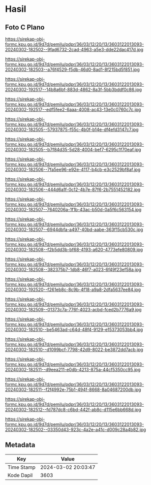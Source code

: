# Hasil

## Foto C Plano

https://sirekap-obj-formc.kpu.go.id/9d7d/pemilu/pdpr/36/03/12/20/13/3603122013093-20240302-182502--9fad6732-2cad-4963-a5e3-dde22dac417d.jpg

https://sirekap-obj-formc.kpu.go.id/9d7d/pemilu/pdpr/36/03/12/20/13/3603122013093-20240302-182503--a76f4529-f5db-46d0-8ad1-8f215bd5f851.jpg

https://sirekap-obj-formc.kpu.go.id/9d7d/pemilu/pdpr/36/03/12/20/13/3603122013093-20240302-192517--14b8a6bf-883d-4862-8a3f-5bb3bddf0c86.jpg

https://sirekap-obj-formc.kpu.go.id/9d7d/pemilu/pdpr/36/03/12/20/13/3603122013093-20240302-192517--edf5fee2-6aaa-4008-ac43-13e0c0760c7c.jpg

https://sirekap-obj-formc.kpu.go.id/9d7d/pemilu/pdpr/36/03/12/20/13/3603122013093-20240302-182505--57937875-f55c-4b0f-b14e-df4efd3147c7.jpg

https://sirekap-obj-formc.kpu.go.id/9d7d/pemilu/pdpr/36/03/12/20/13/3603122013093-20240302-182505--b7f84d35-5d28-4004-bef7-6295c1f70eaf.jpg

https://sirekap-obj-formc.kpu.go.id/9d7d/pemilu/pdpr/36/03/12/20/13/3603122013093-20240302-182506--7fa5ee96-e92e-4117-b4cb-e3c2529bf8af.jpg

https://sirekap-obj-formc.kpu.go.id/9d7d/pemilu/pdpr/36/03/12/20/13/3603122013093-20240302-182506--444d6a1f-0c12-4b7e-87f6-2b7551452182.jpg

https://sirekap-obj-formc.kpu.go.id/9d7d/pemilu/pdpr/36/03/12/20/13/3603122013093-20240302-182507--7640206a-1f1b-43ac-b50d-0a5f6c563154.jpg

https://sirekap-obj-formc.kpu.go.id/9d7d/pemilu/pdpr/36/03/12/20/13/3603122013093-20240302-182507--6944dbfa-a497-40bd-aabe-363f15cb530c.jpg

https://sirekap-obj-formc.kpu.go.id/9d7d/pemilu/pdpr/36/03/12/20/13/3603122013093-20240302-182508--f2b5dd3b-bf68-4193-a620-4773efe80809.jpg

https://sirekap-obj-formc.kpu.go.id/9d7d/pemilu/pdpr/36/03/12/20/13/3603122013093-20240302-182508--382375b7-1db8-46f7-a023-6f49f23ef58a.jpg

https://sirekap-obj-formc.kpu.go.id/9d7d/pemilu/pdpr/36/03/12/20/13/3603122013093-20240302-192520--f261eb8c-8c9b-4f18-a9a8-2dfa5637ee84.jpg

https://sirekap-obj-formc.kpu.go.id/9d7d/pemilu/pdpr/36/03/12/20/13/3603122013093-20240302-182509--01373c7a-776f-4023-acbd-fced2b7776a9.jpg

https://sirekap-obj-formc.kpu.go.id/9d7d/pemilu/pdpr/36/03/12/20/13/3603122013093-20240302-182510--be5463ad-c64d-48f4-9129-e15373053bb4.jpg

https://sirekap-obj-formc.kpu.go.id/9d7d/pemilu/pdpr/36/03/12/20/13/3603122013093-20240302-182510--d1099bcf-7798-42d9-8022-be3872dd7acb.jpg

https://sirekap-obj-formc.kpu.go.id/9d7d/pemilu/pdpr/36/03/12/20/13/3603122013093-20240302-182511--d9eea211-e0db-4213-875a-44cf5350cc95.jpg

https://sirekap-obj-formc.kpu.go.id/9d7d/pemilu/pdpr/36/03/12/20/13/3603122013093-20240302-182511--f2f4992e-75b1-494f-8668-8a04687200db.jpg

https://sirekap-obj-formc.kpu.go.id/9d7d/pemilu/pdpr/36/03/12/20/13/3603122013093-20240302-182512--fd787dc8-c6bd-442f-ab8c-d115e6bb668d.jpg

https://sirekap-obj-formc.kpu.go.id/9d7d/pemilu/pdpr/36/03/12/20/13/3603122013093-20240302-182502--03350d43-923c-4a2e-a41c-d009c28a4b82.jpg


## Metadata

| Key        | Value               |
| ---------- | ------------------- |
| Time Stamp | 2024-03-02 20:03:47 |
| Kode Dapil | 3603                |



